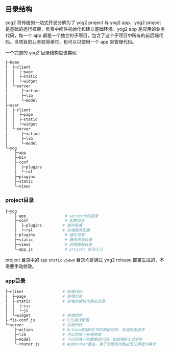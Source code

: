 ---
---

## 目录结构

yog2 将传统的一站式开发分解为了 yog2 project 与 yog2 app，yog2 project 是基础的运行框架，负责中间件初始化和建立基础环境。yog2 app 是应用的业务代码，每一个 app 都是一个独立的子项目，包含了这个子项目中所有的前后端代码。当项目的业务较简单时，也可以只使用一个 app 来管理代码。

一个完整的 yog2 目录结构应该类似

```bash
├─home
│  ├─client
│  │  ├─page
│  │  ├─static
│  │  └─widget
│  └─server
│      ├─action
│      ├─lib
│      └─model
├─user
│  ├─client
│  │  ├─page
│  │  ├─static
│  │  └─widget
│  └─server
│      ├─action
│      ├─lib
│      └─model
└─yog
    ├─app
    ├─bin
    ├─conf
    │  ├─plugins
    │  └─ral
    ├─plugins
    ├─static
    └─views
```


### project目录

```bash
├─yog
    ├─app                 # server代码目录
    ├─conf                # 配置目录
    │  ├─plugins         # 插件配置  
    │  └─ral             # 后端服务配置
    ├─plugins             # 插件目录
    ├─static              # 静态资源目录
    ├─views               # 后端模板目录
    └─app.js              # project 启动入口
```

project 目录中的 `app` `static` `views` 目录均是通过 yog2 release 部署生成的，不需要手动修改。

### app目录

```bash
├─client                 # 前端代码
│  ├─page                # 前端页面
│  ├─static              # 前端非模块化静态资源
│  │  ├─css
│  │  └─js
│  └─widget              # 前端组件
├─fis-conf.js            # FIS编译配置
└─server                 # 后端代码
    ├─action             # Action是指MVC中的路由动作，处理页面请求
    ├─lib                # 可以存放一些通用库
    ├─model              # 可以存放一些数据层代码，如后端API请求等
    └─router.js          # AppRouter路由，用于处理自动路由无法满足的需求
```
